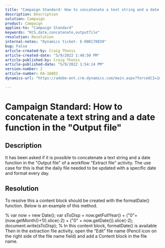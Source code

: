 ```yaml
---
title: "Campaign Standard: How to concatenate a text string and a date function in the \"Output file\""
description: Description
solution: Campaign
product: Campaign
applies-to: "Campaign Standard"
keywords: "KCS,date,concatenate,outputfile"
resolution: Resolution
internal-notes: "Dynamics ticket- E-000178039"
bug: False
article-created-by: Craig Thonis
article-created-date: "5/9/2022 1:48:50 PM"
article-published-by: Craig Thonis
article-published-date: "5/9/2022 1:54:14 PM"
version-number: 2
article-number: KA-16082
dynamics-url: "https://adobe-ent.crm.dynamics.com/main.aspx?forceUCI=1&pagetype=entityrecord&etn=knowledgearticle&id=abd60abc-9ecf-ec11-a7b5-00224809c196"

---
```

# Campaign Standard: How to concatenate a text string and a date function in the "Output file"

## Description


It has been asked if it is possible to concatenate a text string and a date function in the "Output file" of a workflow "Extract file" activity. The use case for this is that the daily file needed to be updated with a specific date and format every day.


## Resolution


To resolve this a content block should be created with the formatDate() function. Below is an example of this method.

%
 var now = new Date();
 var sToDisp = now.getFullYear() + ("0"+(now.getMonth()+1)).slice(-2) + ("0" + now.getDate()).slice(-2);
 document.write(sToDisp);
 %
 In this content block, formatDate() is available
  
 Then in the extraction file activity, open the “Edit” file name (Pencil icon on the right side of the file name field) and add a Content block in the file name.
